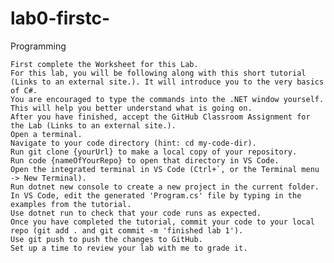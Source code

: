 # lab0-firstc-
Programming

    First complete the Worksheet for this Lab.
    For this lab, you will be following along with this short tutorial (Links to an external site.). It will introduce you to the very basics of C#.
    You are encouraged to type the commands into the .NET window yourself. This will help you better understand what is going on.
    After you have finished, accept the GitHub Classroom Assignment for the Lab (Links to an external site.).
    Open a terminal.
    Navigate to your code directory (hint: cd my-code-dir).
    Run git clone {yourUrl} to make a local copy of your repository.
    Run code {nameOfYourRepo} to open that directory in VS Code.
    Open the integrated terminal in VS Code (Ctrl+`, or the Terminal menu -> New Terminal).
    Run dotnet new console to create a new project in the current folder.
    In VS Code, edit the generated 'Program.cs' file by typing in the examples from the tutorial.
    Use dotnet run to check that your code runs as expected.
    Once you have completed the tutorial, commit your code to your local repo (git add . and git commit -m 'finished lab 1').
    Use git push to push the changes to GitHub.
    Set up a time to review your lab with me to grade it.
